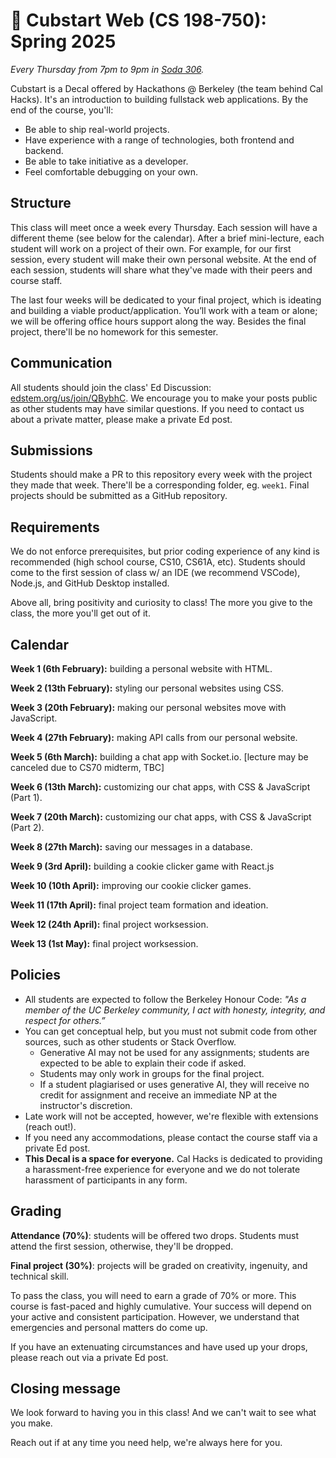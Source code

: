 # 🐻 Cubstart Web (CS 198-750): Spring 2025

_Every Thursday from 7pm to 9pm in [Soda 306](https://coeesg.wpengine.com/av-facilities-and-services-by-room/soda306/)._

Cubstart is a Decal offered by Hackathons @ Berkeley (the team behind Cal Hacks). It's an introduction to building fullstack web applications. By the end of the course, you'll:

* Be able to ship real-world projects.
* Have experience with a range of technologies, both frontend and backend.
* Be able to take initiative as a developer.
* Feel comfortable debugging on your own.

## Structure

This class will meet once a week every Thursday. Each session will have a different theme (see below for the calendar). After a brief mini-lecture, each student will work on a project of their own. For example, for our first session, every student will make their own personal website. At the end of each session, students will share what they've made with their peers and course staff.

The last four weeks will be dedicated to your final project, which is ideating and building a viable product/application. You’ll work with a team or alone; we will be offering office hours support along the way. Besides the final project, there'll be no homework for this semester.

## Communication

All students should join the class' Ed Discussion: [edstem.org/us/join/QBybhC](https://edstem.org/us/join/QBybhC). We encourage you to make your posts public as other students may have similar questions. If you need to contact us about a private matter, please make a private Ed post.

## Submissions

Students should make a PR to this repository every week with the project they made that week. There'll be a corresponding folder, eg. `week1`. Final projects should be submitted as a GitHub repository.

## Requirements

We do not enforce prerequisites, but prior coding experience of any kind is recommended (high school course, CS10, CS61A, etc). Students should come to the first session of class w/ an IDE (we recommend VSCode), Node.js, and GitHub Desktop installed.

Above all, bring positivity and curiosity to class! The more you give to the class, the more you'll get out of it.

## Calendar

**Week 1 (6th February):** building a personal website with HTML.

**Week 2 (13th February):** styling our personal websites using CSS.

**Week 3 (20th February):** making our personal websites move with JavaScript. 

**Week 4 (27th February):** making API calls from our personal website.

**Week 5 (6th March):** building a chat app with Socket.io. [lecture may be canceled due to CS70 midterm, TBC]

**Week 6 (13th March):** customizing our chat apps, with CSS & JavaScript (Part 1).

**Week 7 (20th March):** customizing our chat apps, with CSS & JavaScript (Part 2).

**Week 8 (27th March):** saving our messages in a database.

**Week 9 (3rd April):** building a cookie clicker game with React.js

**Week 10 (10th April):** improving our cookie clicker games.

**Week 11 (17th April):** final project team formation and ideation. 

**Week 12 (24th April):** final project worksession.

**Week 13 (1st May):** final project worksession.

## Policies

* All students are expected to follow the Berkeley Honour Code: _"As a member of the UC Berkeley community, I act with honesty, integrity, and respect for others.”_
* You can get conceptual help, but you must not submit code from other sources, such as other students or Stack Overflow.
  * Generative AI may not be used for any assignments; students are expected to be able to explain their code if asked.
  * Students may only work in groups for the final project.
  * If a student plagiarised or uses generative AI, they will receive no credit for assignment and receive an immediate NP at the instructor's discretion.
* Late work will not be accepted, however, we're flexible with extensions (reach out!).
* If you need any accommodations, please contact the course staff via a private Ed post.
* **This Decal is a space for everyone.** Cal Hacks is dedicated to providing a harassment-free experience for everyone and we do not tolerate harassment of participants in any form.

## Grading

**Attendance (70%)**: students will be offered two drops. Students must attend the first session, otherwise, they'll be dropped.

**Final project (30%)**: projects will be graded on creativity, ingenuity, and technical skill.

To pass the class, you will need to earn a grade of 70% or more. This course is fast-paced and highly cumulative. Your success will depend on your active and consistent participation. However, we understand that emergencies and personal matters do come up.

If you have an extenuating circumstances and have used up your drops, please reach out via a private Ed post.

## Closing message

We look forward to having you in this class! And we can't wait to see what you make.

Reach out if at any time you need help, we're always here for you.

